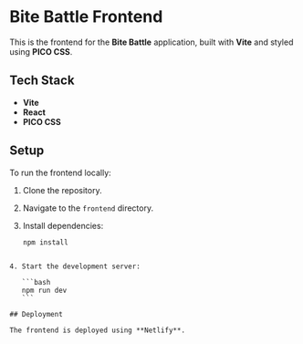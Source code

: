 # Bite Battle Frontend

This is the frontend for the **Bite Battle** application, built with **Vite** and styled using **PICO CSS**.

## Tech Stack

- **Vite**
- **React**
- **PICO CSS**

## Setup

To run the frontend locally:

1. Clone the repository.
2. Navigate to the `frontend` directory.
3. Install dependencies:

   ```bash
   npm install
   ```

````

4. Start the development server:

   ```bash
   npm run dev
   ```

## Deployment

The frontend is deployed using **Netlify**.

````

